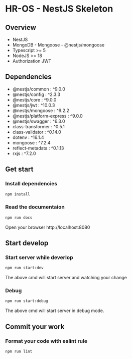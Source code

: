 # HR-OS - NestJS Skeleton

## Overview
- NestJS
- MongoDB - Mongoose - @nestjs/mongoose
- Typescript >= 5
- NodeJS >= 18
- Authorization JWT
## Dependencies
- @nestjs/common : ^9.0.0
- @nestjs/config : ^2.3.3
- @nestjs/core : ^9.0.0
- @nestjs/jwt : ^10.0.3
- @nestjs/mongoose : ^9.2.2
- @nestjs/platform-express : ^9.0.0
- @nestjs/swagger : ^6.3.0
- class-transformer : ^0.5.1
- class-validator : ^0.14.0
- dotenv : ^16.1.4
- mongoose : ^7.2.4
- reflect-metadata : ^0.1.13
- rxjs : ^7.2.0

## Get start

### Install dependencies 

```bash
npm install
```

### Read the documentaion

```bash
npm run docs
```
Open your browser http://localhost:8080


## Start develop
### Start server while deverlop
```bash
npm run start:dev
```
The above cmd will start server and watching your change


### Debug

```bash
npm run start:debug
```
The above cmd will start server in debug mode.

## Commit your work
### Format your code with eslint rule
```bash
npm run lint
```
